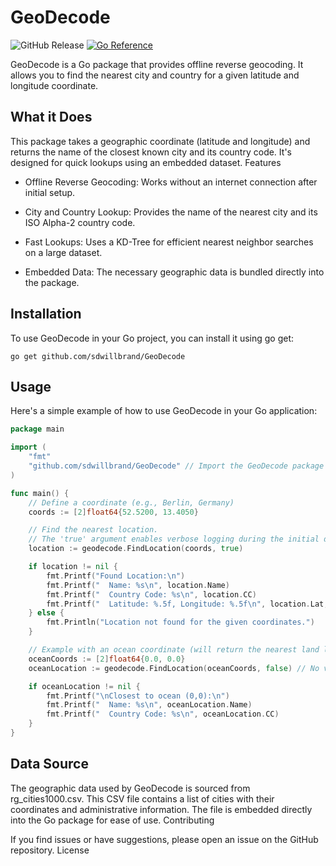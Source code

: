 # GeoDecode

![GitHub Release](https://img.shields.io/github/v/release/sdwillbrand/GeoDecode)
[![Go Reference](https://pkg.go.dev/badge/github.com/sdwillbrand/GeoDecode.svg)](https://pkg.go.dev/github.com/sdwillbrand/GeoDecode)

GeoDecode is a Go package that provides offline reverse geocoding. It allows you to find the nearest city and country for a given latitude and longitude coordinate.

## What it Does

This package takes a geographic coordinate (latitude and longitude) and returns the name of the closest known city and its country code. It's designed for quick lookups using an embedded dataset.
Features

- Offline Reverse Geocoding: Works without an internet connection after initial setup.

- City and Country Lookup: Provides the name of the nearest city and its ISO Alpha-2 country code.

- Fast Lookups: Uses a KD-Tree for efficient nearest neighbor searches on a large dataset.

- Embedded Data: The necessary geographic data is bundled directly into the package.

## Installation

To use GeoDecode in your Go project, you can install it using go get:

```go get github.com/sdwillbrand/GeoDecode```

## Usage

Here's a simple example of how to use GeoDecode in your Go application:

```go
package main

import (
	"fmt"
	"github.com/sdwillbrand/GeoDecode" // Import the GeoDecode package
)

func main() {
	// Define a coordinate (e.g., Berlin, Germany)
	coords := [2]float64{52.5200, 13.4050}

	// Find the nearest location.
	// The 'true' argument enables verbose logging during the initial data load.
	location := geodecode.FindLocation(coords, true)

	if location != nil {
		fmt.Printf("Found Location:\n")
		fmt.Printf("  Name: %s\n", location.Name)
		fmt.Printf("  Country Code: %s\n", location.CC)
		fmt.Printf("  Latitude: %.5f, Longitude: %.5f\n", location.Lat, location.Lon)
	} else {
		fmt.Println("Location not found for the given coordinates.")
	}

	// Example with an ocean coordinate (will return the nearest land location)
	oceanCoords := [2]float64{0.0, 0.0}
	oceanLocation := geodecode.FindLocation(oceanCoords, false) // No verbose logging for subsequent calls

	if oceanLocation != nil {
		fmt.Printf("\nClosest to ocean (0,0):\n")
		fmt.Printf("  Name: %s\n", oceanLocation.Name)
		fmt.Printf("  Country Code: %s\n", oceanLocation.CC)
	}
}
```

## Data Source

The geographic data used by GeoDecode is sourced from rg_cities1000.csv. This CSV file contains a list of cities with their coordinates and administrative information. The file is embedded directly into the Go package for ease of use.
Contributing

If you find issues or have suggestions, please open an issue on the GitHub repository.
License
